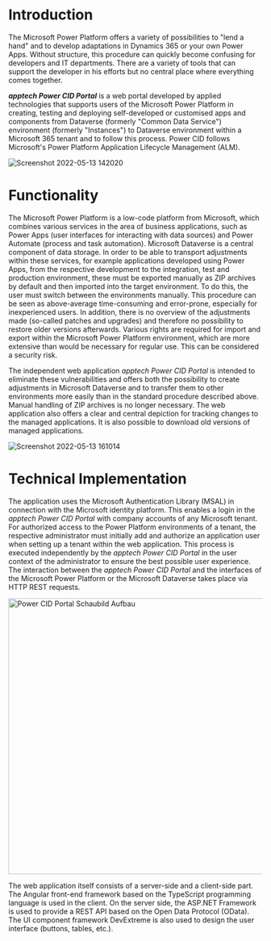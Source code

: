 # Introduction 
The Microsoft Power Platform offers a variety of possibilities to "lend a hand" and to develop adaptations in Dynamics 365 or your own Power Apps. Without structure, this procedure can quickly become confusing for developers and IT departments. There are a variety of tools that can support the developer in his efforts but no central place where everything comes together.

***apptech Power CID Portal*** is a web portal developed by applied technologies that supports users of the Microsoft Power Platform in creating, testing and deploying self-developed or customised apps and components from Dataverse (formerly "Common Data Service") environment (formerly "Instances") to Dataverse environment within a Microsoft 365 tenant and to follow this process. Power CID follows Microsoft's Power Platform Application Lifecycle Management (ALM).

![Screenshot 2022-05-13 142020](https://user-images.githubusercontent.com/65557623/168282959-621b386f-449b-4426-b691-75dae25e678c.png)

# Functionality

The Microsoft Power Platform is a low-code platform from Microsoft, which combines various services in the area of business applications, such as Power Apps (user interfaces for interacting with data sources) and Power Automate (process and task automation). Microsoft Dataverse is a central component of data storage. In order to be able to transport adjustments within these services, for example applications developed using Power Apps, from the respective development to the integration, test and production environment, these must be exported manually as ZIP archives by default and then imported into the target environment. To do this, the user must switch between the environments manually. This procedure can be seen as above-average time-consuming and error-prone, especially for inexperienced users. In addition, there is no overview of the adjustments made (so-called patches and upgrades) and therefore no possibility to restore older versions afterwards. Various rights are required for import and export within the Microsoft Power Platform environment, which are more extensive than would be necessary for regular use. This can be considered a security risk.

The independent web application *apptech Power CID Portal* is intended to eliminate these vulnerabilities and offers both the possibility to create adjustments in Microsoft Dataverse and to transfer them to other environments more easily than in the standard procedure described above. Manual handling of ZIP archives is no longer necessary. The web application also offers a clear and central depiction for tracking changes to the managed applications. It is also possible to download old versions of managed applications.

![Screenshot 2022-05-13 161014](https://user-images.githubusercontent.com/65557623/168302305-221d4aa3-8ffd-473b-844f-ab874f4c6dd9.png)

# Technical Implementation

The application uses the Microsoft Authentication Library (MSAL) in connection with the Microsoft identity platform. This enables a login in the *apptech Power CID Portal* with company accounts of any Microsoft tenant. For authorized access to the Power Platform environments of a tenant, the respective administrator must initially add and authorize an application user when setting up a tenant within the web application. This process is executed independently by the *apptech Power CID Portal* in the user context of the administrator to ensure the best possible user experience. The interaction between the *apptech Power CID Portal* and the interfaces of the Microsoft Power Platform or the Microsoft Dataverse takes place via HTTP REST requests.

<img width="547" alt="Power CID Portal Schaubild Aufbau" src="https://user-images.githubusercontent.com/65557623/168295895-b915d357-4f39-4464-9344-50c5e170b02b.png">

The web application itself consists of a server-side and a client-side part. The Angular front-end framework based on the TypeScript programming language is used in the client. On the server side, the ASP.NET Framework is used to provide a REST API based on the Open Data Protocol (OData). The UI component framework DevExtreme is also used to design the user interface (buttons, tables, etc.).
